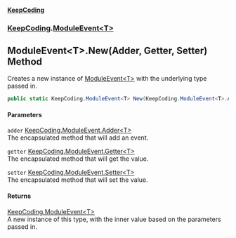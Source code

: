 #### [KeepCoding](index.md 'index')
### [KeepCoding](KeepCoding.md 'KeepCoding').[ModuleEvent&lt;T&gt;](ModuleEvent.T..md 'KeepCoding.ModuleEvent&lt;T&gt;')
## ModuleEvent&lt;T&gt;.New(Adder, Getter, Setter) Method
Creates a new instance of [ModuleEvent&lt;T&gt;](ModuleEvent.T..md 'KeepCoding.ModuleEvent&lt;T&gt;') with the underlying type passed in.  
```csharp
public static KeepCoding.ModuleEvent<T> New(KeepCoding.ModuleEvent<T>.Adder adder, KeepCoding.ModuleEvent<T>.Getter getter, KeepCoding.ModuleEvent<T>.Setter setter);
```
#### Parameters
<a name='KeepCoding.ModuleEvent.T..New(KeepCoding.ModuleEvent.T..Adder.KeepCoding.ModuleEvent.T..Getter.KeepCoding.ModuleEvent.T..Setter).adder'></a>
`adder` [KeepCoding.ModuleEvent.Adder&lt;](ModuleEvent.T..Adder.mC87pGoW7OVK88yenfaDIg.md 'KeepCoding.ModuleEvent&lt;T&gt;.Adder(T)')[T](ModuleEvent.T..md#KeepCoding.ModuleEvent.T..T 'KeepCoding.ModuleEvent&lt;T&gt;.T')[&gt;](ModuleEvent.T..Adder.mC87pGoW7OVK88yenfaDIg.md 'KeepCoding.ModuleEvent&lt;T&gt;.Adder(T)')  
The encapsulated method that will add an event.
  
<a name='KeepCoding.ModuleEvent.T..New(KeepCoding.ModuleEvent.T..Adder.KeepCoding.ModuleEvent.T..Getter.KeepCoding.ModuleEvent.T..Setter).getter'></a>
`getter` [KeepCoding.ModuleEvent.Getter&lt;](ModuleEvent.T..Getter().md 'KeepCoding.ModuleEvent&lt;T&gt;.Getter()')[T](ModuleEvent.T..md#KeepCoding.ModuleEvent.T..T 'KeepCoding.ModuleEvent&lt;T&gt;.T')[&gt;](ModuleEvent.T..Getter().md 'KeepCoding.ModuleEvent&lt;T&gt;.Getter()')  
The encapsulated method that will get the value.
  
<a name='KeepCoding.ModuleEvent.T..New(KeepCoding.ModuleEvent.T..Adder.KeepCoding.ModuleEvent.T..Getter.KeepCoding.ModuleEvent.T..Setter).setter'></a>
`setter` [KeepCoding.ModuleEvent.Setter&lt;](ModuleEvent.T..Setter.UlnkLh8H+Jmatb0VSAcVdQ.md 'KeepCoding.ModuleEvent&lt;T&gt;.Setter(T)')[T](ModuleEvent.T..md#KeepCoding.ModuleEvent.T..T 'KeepCoding.ModuleEvent&lt;T&gt;.T')[&gt;](ModuleEvent.T..Setter.UlnkLh8H+Jmatb0VSAcVdQ.md 'KeepCoding.ModuleEvent&lt;T&gt;.Setter(T)')  
The encapsulated method that will set the value.
  
#### Returns
[KeepCoding.ModuleEvent&lt;](ModuleEvent.T..md 'KeepCoding.ModuleEvent&lt;T&gt;')[T](ModuleEvent.T..md#KeepCoding.ModuleEvent.T..T 'KeepCoding.ModuleEvent&lt;T&gt;.T')[&gt;](ModuleEvent.T..md 'KeepCoding.ModuleEvent&lt;T&gt;')  
A new instance of this type, with the inner value based on the parameters passed in.
